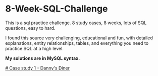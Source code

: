 # 8-Week-SQL-Challenge

This is a sql practice challenge.
8 study cases, 8 weeks, lots of SQL questions, easy to hard.

I found this source very challenging, educational and fun, with detailed explanations, entity relationships, tables, and everything you need to practice SQL at a high level.

**My solutions are in MySQL syntax.**

[# Case study 1 - Danny's Diner](https://github.com/Nivshiz/8-Week-SQL-Challenge/tree/main/Case%20Study%20%231%20-%20Danny's%20Diner)
